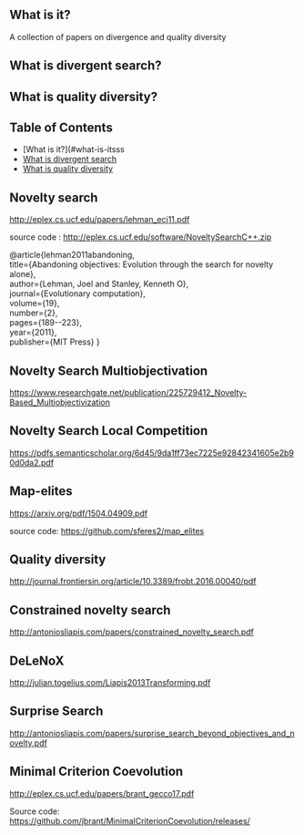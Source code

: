 ## What is it?

A collection of papers on divergence and quality diversity

## What is divergent search?

## What is quality diversity?

## Table of Contents

- [What is it?](#what-is-itsss
- [What is divergent search](#what-divergent)
- [What is quality diversity](#what-quality-diversity)


## Novelty search

http://eplex.cs.ucf.edu/papers/lehman_ecj11.pdf

source code : http://eplex.cs.ucf.edu/software/NoveltySearchC++.zip

<p>			
@article{lehman2011abandoning,<BR/>	
title={Abandoning objectives: Evolution through the search for novelty alone},<BR/>
  author={Lehman, Joel and Stanley, Kenneth O},<BR/>
  journal={Evolutionary computation},<BR/>
  volume={19},<BR/>
  number={2},<BR/>
  pages={189--223},<BR/>
  year={2011},<BR/>
  publisher={MIT Press}	}<BR/>
</p>

## Novelty Search Multiobjectivation

https://www.researchgate.net/publication/225729412_Novelty-Based_Multiobjectivization

## Novelty Search Local Competition

https://pdfs.semanticscholar.org/6d45/9da1ff73ec7225e92842341605e2b90d0da2.pdf

## Map-elites

https://arxiv.org/pdf/1504.04909.pdf

source code: https://github.com/sferes2/map_elites

## Quality diversity

http://journal.frontiersin.org/article/10.3389/frobt.2016.00040/pdf

## Constrained novelty search

http://antoniosliapis.com/papers/constrained_novelty_search.pdf

## DeLeNoX

http://julian.togelius.com/Liapis2013Transforming.pdf

## Surprise Search

http://antoniosliapis.com/papers/surprise_search_beyond_objectives_and_novelty.pdf

## Minimal Criterion Coevolution

http://eplex.cs.ucf.edu/papers/brant_gecco17.pdf

Source code: https://github.com/jbrant/MinimalCriterionCoevolution/releases/
